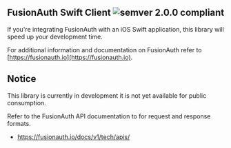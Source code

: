 ## FusionAuth Swift Client ![semver 2.0.0 compliant](http://img.shields.io/badge/semver-2.0.0-brightgreen.svg?style=flat-square)
If you're integrating FusionAuth with an iOS Swift application, this library will speed up your development time.

For additional information and documentation on FusionAuth refer to [https://fusionauth.io](https://fusionauth.io).

## Notice
This library is currently in development it is not yet available for public consumption.

Refer to the FusionAuth API documentation to for request and response formats. 
* https://fusionauth.io/docs/v1/tech/apis/

